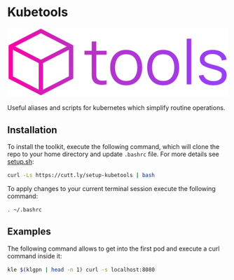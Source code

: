 # Kubetools

<p align="center">
    <img src="assets/images/logo.png"/>
</p>

Useful aliases and scripts for kubernetes which simplify routine operations.

## Installation

To install the toolkit, execute the following command, which will clone the repo to your home directory and update `.bashrc` file. For more details see [setup.sh](setup.sh):

```sh
curl -Ls https://cutt.ly/setup-kubetools | bash
```

To apply changes to your current terminal session execute the following command:

```sh
. ~/.bashrc
```

## Examples

The following command allows to get into the first pod and execute a curl command inside it:

```sh
kle $(klgpn | head -n 1) curl -s localhost:8080
```
